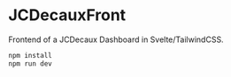 # JCDecauxFront

Frontend of a JCDecaux Dashboard in Svelte/TailwindCSS.


```bash
npm install
npm run dev
```
